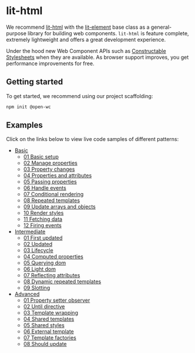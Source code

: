 # lit-html

We recommend [lit-html](https://www.npmjs.com/package/lit-html) with the [lit-element](https://www.npmjs.com/package/lit-element) base class as a general-purpose library for building web components. `lit-html` is feature complete, extremely lightweight and offers a great development experience.

Under the hood new Web Component APIs such as [Constructable Stylesheets](https://developers.google.com/web/updates/2019/02/constructable-stylesheets) when they are available. As browser support improves, you get performance improvements for free.

## Getting started
To get started, we recommend using our project scaffolding:
```bash
npm init @open-wc
```

## Examples
Click on the links below to view live code samples of different patterns:

* [Basic](https://open-wc-lit-demos.stackblitz.io/basic)
	- [01 Basic setup](https://stackblitz.com/edit/open-wc-lit-demos?file=01-basic%2F01-basic-setup.js)
	- [02 Manage properties](https://stackblitz.com/edit/open-wc-lit-demos?file=01-basic%2F02-manage-properties.js)
	- [03 Property changes](https://stackblitz.com/edit/open-wc-lit-demos?file=01-basic%2F03-property-changes.js)
	- [04 Properties and attributes](https://stackblitz.com/edit/open-wc-lit-demos?file=01-basic%2F04-properties-and-attributes.js)
	- [05 Passing properties](https://stackblitz.com/edit/open-wc-lit-demos?file=01-basic%2F05-passing-properties.js)
	- [06 Handle events](https://stackblitz.com/edit/open-wc-lit-demos?file=01-basic%2F06-handle-events.js)
	- [07 Conditional rendering](https://stackblitz.com/edit/open-wc-lit-demos?file=01-basic%2F07-conditional-rendering.js)
	- [08 Repeated templates](https://stackblitz.com/edit/open-wc-lit-demos?file=01-basic%2F08-repeated-templates.js)
	- [09 Update arrays and objects](https://stackblitz.com/edit/open-wc-lit-demos?file=01-basic%2F09-update-arrays-and-objects.js)
	- [10 Render styles](https://stackblitz.com/edit/open-wc-lit-demos?file=01-basic%2F10-render-styles.js)
	- [11 Fetching data](https://stackblitz.com/edit/open-wc-lit-demos?file=01-basic%2F11-fetching-data.js)
	- [12 Firing events](https://stackblitz.com/edit/open-wc-lit-demos?file=01-basic%2F12-firing-events.js)
* [Intermediate](https://open-wc-lit-demos.stackblitz.io/intermediate)
	- [01 First updated](https://stackblitz.com/edit/open-wc-lit-demos?file=01-intermediate%2F01-first-updated.js)
	- [02 Updated](https://stackblitz.com/edit/open-wc-lit-demos?file=02-intermediate%2F02-updated.js)
	- [03 Lifecycle](https://stackblitz.com/edit/open-wc-lit-demos?file=02-intermediate%2F03-lifecycle.js)
	- [04 Computed properties](https://stackblitz.com/edit/open-wc-lit-demos?file=02-intermediate%2F04-computed-properties.js)
	- [05 Querying dom](https://stackblitz.com/edit/open-wc-lit-demos?file=02-intermediate%2F05-querying-dom.js)
	- [06 Light dom](https://stackblitz.com/edit/open-wc-lit-demos?file=02-intermediate%2F06-light-dom.js)
	- [07 Reflecting attributes](https://stackblitz.com/edit/open-wc-lit-demos?file=02-intermediate%2F07-reflecting-attributes.js)
	- [08 Dynamic repeated templates](https://stackblitz.com/edit/open-wc-lit-demos?file=02-intermediate%2F08-dynamic-repeated-templates.js)
	- [09 Slotting](https://stackblitz.com/edit/open-wc-lit-demos?file=02-intermediate%2F09-slotting.js)
* [Advanced](https://open-wc-lit-demos.stackblitz.io/advanced)
	- [01 Property setter observer](https://stackblitz.com/edit/open-wc-lit-demos?file=03-advanced%2F01-property-setter-observer.js)
	- [02 Until directive](https://stackblitz.com/edit/open-wc-lit-demos?file=03-advanced%2F02-until-directive.js)
	- [03 Template wrapping](https://stackblitz.com/edit/open-wc-lit-demos?file=03-advanced%2F03-template-wrapping.js)
	- [04 Shared templates](https://stackblitz.com/edit/open-wc-lit-demos?file=03-advanced%2F04-shared-templates.js)
	- [05 Shared styles](https://stackblitz.com/edit/open-wc-lit-demos?file=03-advanced%2F05-shared-styles.js)
	- [06 External template](https://stackblitz.com/edit/open-wc-lit-demos?file=03-advanced%2F06-external-template.js)
	- [07 Template factories](https://stackblitz.com/edit/open-wc-lit-demos?file=03-advanced%2F07-template-factories.js)
	- [08 Should update](https://stackblitz.com/edit/open-wc-lit-demos?file=03-advanced%2F08-should-update.js)
